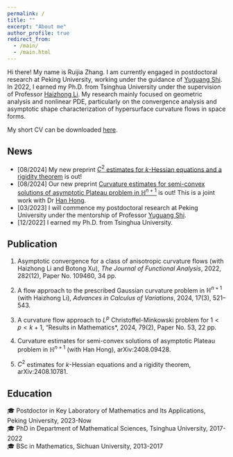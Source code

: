 ```yaml
---
permalink: /
title: ""
excerpt: "About me"
author_profile: true
redirect_from: 
  - /main/
  - /main.html
---
```


Hi there! My name is Ruijia Zhang. I am currently engaged in postdoctoral research at Peking University, working under the guidance of [Yuguang Shi](https://www.math.pku.edu.cn/jsdw/js_20180628175159671361/s_20180628175159671361/69954.htm).
In 2022, I earned my Ph.D. from Tsinghua University under the supervision of Professor [Haizhong Li](https://www.math.tsinghua.edu.cn/info/1125/1931.htm).
My research mainly focused on geometric analysis and nonlinear PDE, particularly on the convergence analysis and asymptotic shape characterization of hypersurface curvature flows in space forms.

My short CV can be downloaded [here](http://ruijia-z.github.io/files/CV_Xing_LIU.pdf).

## News
- [08/2024] My new preprint [$C^2$ estimates for $k$-Hessian equations and a rigidity theorem](https://www.arxiv.org/abs/2408.10781) is out! 
- [08/2024] Our new preprint [Curvature estimates for semi-convex solutions of asymptotic Plateau problem in $\mathbb{H}^{n+1}$](https://www.arxiv.org/abs/2408.09428) is out! This is a joint work with Dr [Han Hong](https://faculty.bjtu.edu.cn/10121/).
- [03/2023] I will commence my postdoctoral research at Peking University under the mentorship of Professor [Yuguang Shi](https://www.math.pku.edu.cn/jsdw/js_20180628175159671361/s_20180628175159671361/69954.htm).
- [12/2022] I earned my Ph.D. from Tsinghua University.


## Publication 
1. Asymptotic convergence for a class of anisotropic curvature flows (with Haizhong Li and Botong Xu), *The Journal of Functional Analysis*, 2022, 282(12), Paper No. 109460, 34 pp.

2. A flow approach to the prescribed Gaussian curvature problem in $\mathbb{H}^{n+1}$ (with Haizhong Li), *Advances in Calculus of Variations*, 2024, 17(3), 521–543.

3. A curvature flow approach to $L^p$ Christoffel-Minkowski problem for $1<p<k+1$, “Results in Mathematics*, 2024, 79(2), Paper No. 53, 22 pp.

4. Curvature estimates for semi-convex solutions of asymptotic Plateau problem in $\mathbb{H}^{n+1}$ (with Han Hong), arXiv:2408.09428.

5. $C^2$ estimates for $k$-Hessian equations and a rigidity theorem, arXiv:2408.10781.

## Education 
:mortar_board: Postdoctor in Key Laboratory of Mathematics and Its Applications, <span class="grey">Peking University</span>, 2023-Now \
:mortar_board: PhD in Department of Mathematical Sciences, <span class="grey">Tsinghua University</span>, 2017-2022 \
:mortar_board: BSc in Mathematics, <span class="grey">Sichuan University</span>, 2013-2017




<!-- ## Contact
### Email
[firstname].[lastname]16 [at] imperial.ac.uk

### Address
Office 617 \
Huxley Building \
180 Queen's Gate, South Kensington \
London SW7 2AZ \
UK -->
